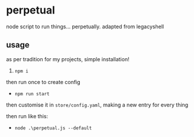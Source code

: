# perpetual
node script to run things... perpetually. adapted from legacyshell

## usage

as per tradition for my projects, simple installation!

1. `npm i`

then run once to create config

- `npm run start`

then customise it in `store/config.yaml`, making a new entry for every thing

then run like this:

- `node .\perpetual.js --default`